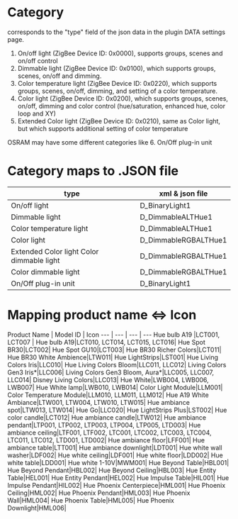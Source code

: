 # Category

corresponds to the "type" field of the json data in the plugin DATA settings page.

1. On/off light (ZigBee Device ID: 0x0000), supports groups, scenes and on/off control
2. Dimmable light (ZigBee Device ID: 0x0100), which supports groups, scenes, on/off and dimming.
3. Color temperature light (ZigBee Device ID: 0x0220), which supports groups, scenes, on/off, dimming, and setting of a color temperature.
4. Color light (ZigBee Device ID: 0x0200), which supports groups, scenes, on/off, dimming and color control (hue/saturation, enhanced hue, color loop and XY)
5. Extended Color light (ZigBee Device ID: 0x0210), same as Color light, but which supports additional setting of color temperature

OSRAM may have some different categories like
6. On/Off plug-in unit 

# Category maps to .JSON file

type | xml & json file
--- | ---
On/off light | D_BinaryLight1
Dimmable light | D_DimmableALTHue1
Color temperature light | D_DimmableALTHue1
Color light | D_DimmableRGBALTHue1
Extended Color light Color dimmable light | D_DimmableRGBALTHue1
Color dimmable light | D_DimmableRGBALTHue1
On/Off plug-in unit | D_BinaryLight1

# Mapping product name <=> Icon

Product Name | Model ID | Icon
--- | --- | --- | ---
Hue bulb A19 |LCT001, LCT007 |
Hue bulb A19|LCT010, LCT014, LCT015, LCT016|
Hue Spot BR30|LCT002|
Hue Spot GU10|LCT003|
Hue BR30 Richer Colors|LCT011|
Hue BR30 White Ambience|LTW011|
Hue LightStrips|LST001|
Hue Living Colors Iris|LLC010|
Hue Living Colors Bloom|LLC011, LLC012|
Living Colors Gen3 Iris*|LLC006|
Living Colors Gen3 Bloom, Aura*|LLC005, LLC007, LLC014|
Disney Living Colors|LLC013|
Hue White|LWB004, LWB006, LWB007|
Hue White lamp|LWB010, LWB014|
Color Light Module|LLM001|
Color Temperature Module|LLM010, LLM011, LLM012|
Hue A19 White Ambiance|LTW001, LTW004, LTW010, LTW015|
Hue ambiance spot|LTW013, LTW014|
Hue Go|LLC020|
Hue LightStrips Plus|LST002|
Hue color candle|LCT012|
Hue ambiance candle|LTW012|
Hue ambiance pendant|LTP001, LTP002, LTP003, LTP004, LTP005, LTD003|
Hue ambiance ceiling|LTF001, LTF002, LTC001, LTC002, LTC003, LTC004, LTC011, LTC012, LTD001, LTD002|
Hue ambiance floor|LFF001|
Hue ambiance table|LTT001|
Hue ambiance downlight|LDT001|
Hue white wall washer|LDF002|
Hue white ceiling|LDF001|
Hue white floor|LDD002|
Hue white table|LDD001|
Hue white 1-10V|MWM001|
Hue Beyond Table|HBL001|
Hue Beyond Pendant|HBL002|
Hue Beyond Ceiling|HBL003|
Hue Entity Table|HEL001|
Hue Entity Pendant|HEL002|
Hue Impulse Table|HIL001|
Hue Impulse Pendant|HIL002|
Hue Phoenix Centerpiece|HML001|
Hue Phoenix Ceiling|HML002|
Hue Phoenix Pendant|HML003|
Hue Phoenix Wall|HML004|
Hue Phoenix Table|HML005|
Hue Phoenix Downlight|HML006|


